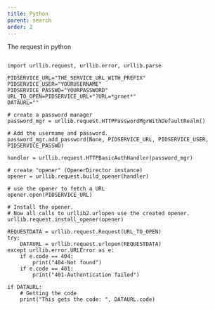 ```yaml
---
title: Python
parent: search
order: 2
---
```


The request in python

<pre><code class="language-python">
import urllib.request, urllib.error, urllib.parse

PIDSERVICE_URL="THE_SERVICE_URL_WITH_PREFIX"
PIDSERVICE_USER="YOURUSERNAME"
PIDSERVICE_PASSWD="YOURPASSWORD"
URL_TO_OPEN=PIDSERVICE_URL+"?URL=*grnet*"
DATAURL=""

# create a password manager
password_mgr = urllib.request.HTTPPasswordMgrWithDefaultRealm()

# Add the username and password.
password_mgr.add_password(None, PIDSERVICE_URL, PIDSERVICE_USER, PIDSERVICE_PASSWD)

handler = urllib.request.HTTPBasicAuthHandler(password_mgr)

# create "opener" (OpenerDirector instance)
opener = urllib.request.build_opener(handler)

# use the opener to fetch a URL
opener.open(PIDSERVICE_URL)

# Install the opener.
# Now all calls to urllib2.urlopen use the created opener.
urllib.request.install_opener(opener)

REQUESTDATA = urllib.request.Request(URL_TO_OPEN)    
try:
    DATAURL = urllib.request.urlopen(REQUESTDATA)
except urllib.error.URLError as e:
    if e.code == 404:
        print("404-Not found")
    if e.code == 401:
        print("401-Authentication failed")    

if DATAURL:
    # Getting the code
    print("This gets the code: ", DATAURL.code)
 
</code></pre>

